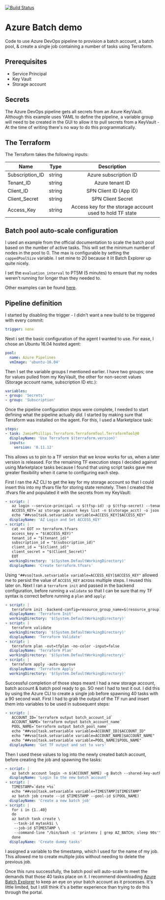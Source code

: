 [![Build Status](https://dev.azure.com/scottcollins87/batch-pipeline/_apis/build/status/scollins87.batch-pipeline?branchName=master)](https://dev.azure.com/scottcollins87/batch-pipeline/_build/latest?definitionId=5&branchName=master)

# Azure Batch demo
Code to use Azure DevOps pipeline to provision a batch account, a batch pool, & create a single job containing a number of tasks using Terraform.

## Prerequisites
* Service Principal
* Key Vault
* Storage account

## Secrets
The Azure DevOps pipeline gets all secrets from an Azure KeyVault. Although this example uses YAML to define the pipeline, a variable group will need to be created in the GUI to allow it to pull secrets from a KeyVault - At the time of writing there's no way to do this programmatically.


## The Terraform
The Terraform takes the following inputs:

| Name        | Type          | Description |
| ------------- |:-------------:|:------:|
| Subscription_ID      | string | Azure subscription ID |
| Tenant_ID      | string      |   Azure tenant ID |
| Client_ID | string      |SPN Client ID (App ID)|
| Client_Secret | string      |SPN Client Secret|
| Access_Key | string      |    Access key for the storage account used to hold TF state|


## Batch pool auto-scale configuration
I used an example from the official documentation to scale the batch pool based on the number of active tasks. This will set the minimum number of nodes in the pool to 0. The max is configurable by setting the ```cappedPoolSize``` variable. I set mine to 20 because it lit Batch Explorer up quite nicely.


I set the ```evaluation_interval``` to PT5M (5 minutes) to ensure that my nodes weren't running for longer than they needed to.

Other examples can be found [here](https://docs.microsoft.com/en-gb/azure/batch/batch-automatic-scaling).


## Pipeline definition
I started by disabling the trigger - I didn't want a new build to be triggered with every commit:

```YAML
trigger: none
```

Next i set the basic configuration of the agent I wanted to use. For ease, I chose an Ubuntu 16.04 hosted agent:

```YAML
pool:
  name: Azure Pipelines
  vmImage: 'ubuntu-16.04'
```

Then I set the variable groups I mentioned earlier. I have two groups; one for values pulled from my KeyVault, the other for non-secret values (Storage account name, subscription ID etc.):

```YAML
variables:
- group: 'Secrets'
- group: 'Subscription'
```

Once the pipeline configuration steps were complete, I needed to start defining what the pipeline actually _did_. I started by making sure that Terraform was installed on the agent. For this, I used a Marketplace task:

```YAML
steps:
- task: JamiePhillips.Terraform.TerraformTool.TerraformTool@0
  displayName: 'Use Terraform $(terraform.version)'
  inputs:
    version: '0.11.12'
```

This allows us to pin to a TF version that we know works for us, when a later version is released. For the remaining TF execution steps I decided against using Marketplace tasks because I found that using script tasks gave me greater flexibility when it came to configuring each step.

First I ran the AZ CLI to get the key for my storage account so that I could insert this into my tfvars file for storing state remotely. Then I created the .tfvars file and populated it with the secrets from my KeyVault:

```YAML
- script: |
   az login --service-principal -u $(tfsp-id) -p $(tfsp-secret) --tenant $(tenant_id)
   ACCESS_KEY=`az storage account keys list -n $(storage_acct) -o json | jq -r '.[0].value'`
   echo "##vso[task.setvariable variable=ACCESS_KEY]$ACCESS_KEY"
  displayName: 'AZ Login and Set ACCESS_KEY'
- script: |
   cat << EOT >> terraform.tfvars
   access_key = "$(ACCESS_KEY)"
   tenant_id = "$(tenant_id)"
   subscription_id = "$(subscription_id)"
   client_id = "$(client_id)"
   client_secret = "$(Client_Secret)"
   EOT
  workingDirectory: '$(System.DefaultWorkingDirectory)'
  displayName: 'Create terraform.tfvars'
```

Using ```"##vso[task.setvariable variable=ACCESS_KEY]$ACCESS_KEY"``` allowed me to persist the value of ```ACCESS_KEY``` across multiple steps. I reused this later on. Next I ran a ```terraform init``` and passed in the backend configuration, before running a ```validate``` so that I can be sure that my TF syntax is correct before running a ```plan``` and ```apply```:

```YAML
- script: |
   terraform init -backend-config=resource_group_name=$(resource_group) -backend-config=storage_account_name=$(storage_acct) -backend-config=container_name=state -backend-config=key=output.tfstate -backend-config=access_key=$(ACCESS_KEY) -no-color -input=false
  displayName: 'Terraform Init'
  workingDirectory: '$(System.DefaultWorkingDirectory)'
- script: |
   terraform validate
  workingDirectory: '$(System.DefaultWorkingDirectory)'
  displayName: 'Terraform Validate'
- script: |
   terraform plan -out=tfplan -no-color -input=false
  displayName: 'Terraform Plan'
  workingDirectory: '$(System.DefaultWorkingDirectory)'
- script: |
   terraform apply -auto-approve
  displayName: 'Terraform Apply'
  workingDirectory: '$(System.DefaultWorkingDirectory)'
```
Successful completion of those steps meant I had a new storage account, batch account & batch pool ready to go. SO next I had to test it out. I did this by using the Azure CLI to create a single job before spawning 40 tasks with a 90 second wait. First I had to grab the output of the TF run and insert them into variables to be used in subsequent steps:

```YAML
- script: |
   ACCOUNT_ID=`terraform output batch_account_id`
   ACCOUNT_NAME=`terraform output batch_account_name`
   POOL_NAME=`terraform output batch_pool_name`
   echo "##vso[task.setvariable variable=ACCOUNT_ID]$ACCOUNT_ID"
   echo "##vso[task.setvariable variable=ACCOUNT_NAME]$ACCOUNT_NAME"
   echo "##vso[task.setvariable variable=POOL_NAME]$POOL_NAME"
  displayName: 'Get TF output and set to vars'
```

Then I used these values to log into the newly created batch account, before creating the job and spawning the tasks:

```YAML
- script: |
   az batch account login -n $(ACCOUNT_NAME) -g Batch --shared-key-auth
  displayName: 'Login to the new batch account'
- script: |
   TIMESTAMP=`date +%s`
   echo "##vso[task.setvariable variable=TIMESTAMP]$TIMESTAMP"
   az batch job create --id $TIMESTAMP --pool-id $(POOL_NAME)
  displayName: 'Create a new batch job'
- script: |
   for i in {1..40}
   do
   az batch task create \
    --task-id mytask$i \
    --job-id $TIMESTAMP \
    --command-line "/bin/bash -c 'printenv | grep AZ_BATCH; sleep 90s'"
   done
  displayName: 'Create dummy tasks'
```

I assigned a variable to the timestamp, which I used for the name of my job. This allowed me to create multiple jobs without needing to delete the previous job.

Once this runs successfully, the batch pool will auto-scale to meet the demands that those 40 tasks place on it. I recommend downloading [Azure Batch Explorer](https://azure.github.io/BatchExplorer/) to keep an eye on your batch account as it processes. It's little limited, but I still think it's a better experience than trying to do this through the portal.

